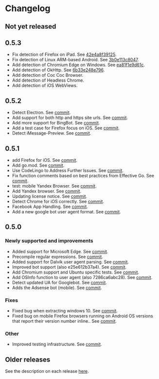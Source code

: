 # Changelog

## Not yet released

## 0.5.3

- Fix detection of Firefox on iPad. See [42e4a8f39125](https://github.com/mssola/user_agent/commit/42e4a8f39125a6680fb5367a4602963f1351e069).
- Fix detection of Linux ARM-based Android. See [3b0e113c8047](https://github.com/mssola/user_agent/commit/3b0e113c804708c01de00c27aae07d2acfee40d8).
- Add detection of Chromium Edge on Windows. See [ea81f1e9d61c](https://github.com/mssola/user_agent/commit/ea81f1e9d61c094df4156690a8f4d5481b0d6c4a).
- Add detection of OkHttp. See [6b33e248e796](https://github.com/mssola/user_agent/commit/6b33e248e7969cf3e76128a34d33be88d4eb0dc8).
- Add detection of Coc Coc Browser.
- Add detection of Headless Chrome.
- Add detection of iOS WebViews.

## 0.5.2

- Detect Electron. See [commit](https://github.com/mssola/user_agent/commit/1a36963d74c0efca7de80dc7518a0958c66b3c4f).
- Add support for both http and https site urls. See [commit](https://github.com/mssola/user_agent/commit/d78bf2c5886a0ab7e1cf90b68c808fe3e3ab6f8c).
- Add more support for BingBot. See [commit](https://github.com/mssola/user_agent/commit/c6402a7b8aefdc4acfbf1e7f3b43eac0b266e49e).
- Add a test case for Firefox focus on iOS. See [commit](https://github.com/mssola/user_agent/commit/a1e9c19d5a6887a17cef1d249118ccbd45cf4c0b).
- Detect iMessage-Preview. See [commit](https://github.com/mssola/user_agent/commit/e8f5e19ded9711ee1f4b43218b9d57d00ef5c26a).

## 0.5.1

- add Firefox for iOS. See [commit](https://github.com/mssola/user_agent/commit/00a868fa17e7).
- Add go.mod. See [commit](https://github.com/mssola/user_agent/commit/8c16c37f4e07).
- Use CodeLingo to Address Further Issues. See [commit](https://github.com/mssola/user_agent/commit/7e313fc62553).
- Fix function comments based on best practices from Effective Go. See [commit](https://github.com/mssola/user_agent/commit/95b0c164394f).
- test: mobile Yandex Browser. See [commit](https://github.com/mssola/user_agent/commit/1df9e04ee4f5).
- Add Yandex browser. See [commit](https://github.com/mssola/user_agent/commit/6eb76c60b5e8).
- Updating license notice. See [commit](https://github.com/mssola/user_agent/commit/8b3999083770).
- Detect Chrome for iOS correctly. See [commit](https://github.com/mssola/user_agent/commit/82f141dea4a8).
- Facebook App Handling. See [commit](https://github.com/mssola/user_agent/commit/5723c361ed97).
- Add a new google bot user agent format. See [commit](https://github.com/mssola/user_agent/commit/57c32981bd5f).

## 0.5.0

### Newly supported and improvements

- Added support for Microsoft Edge. See [commit](https://github.com/mssola/user_agent/commit/f659b9863849).
- Precompile regular expressions. See [commit](https://github.com/mssola/user_agent/commit/783ec61292ae).
- Added support for Dalvik user agent parsing. See [commit](https://github.com/mssola/user_agent/commit/78413629666f).
- Improved bot support (also e25e612b37a4). See [commit](https://github.com/mssola/user_agent/commit/0319fcf00bfd).
- Add Chromium support and Ubuntu specific tests. See [commit](https://github.com/mssola/user_agent/commit/6e7843e05771).
- Add OSInfo function to user agent (also 7286ca6abc28). See [commit](https://github.com/mssola/user_agent/commit/3335cae017e7).
- Detect updated UA for Googlebot. See [commit](https://github.com/mssola/user_agent/commit/6fe362d7cd64).
- Adds the Adsense bot (mobile). See [commit](https://github.com/mssola/user_agent/commit/1438bfba89d7).

### Fixes

- Fixed bug when extracting windows 10. See [commit](https://github.com/mssola/user_agent/commit/8d86c2cf88bf).
- Fixed bug on mobile Firefox browsers running on Android OS versions that report their version number inline.. See [commit](https://github.com/mssola/user_agent/commit/9d00ff9e4202).

### Other

- Improved testing infrastructure. See [commit](https://github.com/mssola/user_agent/commit/63395b193f8812526305bec75ea7117262a124aa).

## Older releases

See the description on each release
[here](https://github.com/mssola/user_agent/releases).

